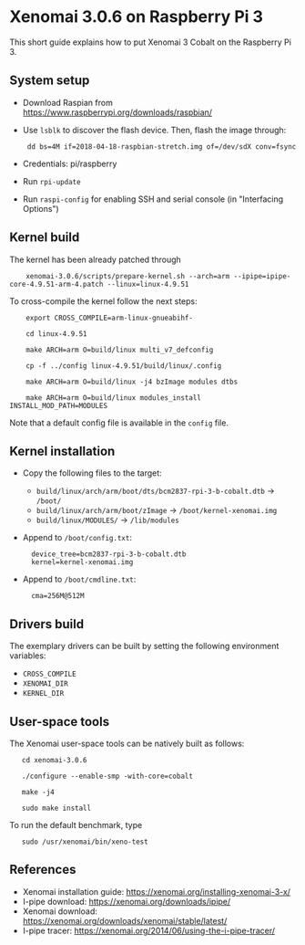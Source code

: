 Xenomai 3.0.6 on Raspberry Pi 3
===============================

This short guide explains how to put Xenomai 3 Cobalt on the Raspberry Pi 3.

System setup
------------

* Download Raspian from https://www.raspberrypi.org/downloads/raspbian/

* Use ```lsblk``` to discover the flash device. Then, flash the image through:

       dd bs=4M if=2018-04-18-raspbian-stretch.img of=/dev/sdX conv=fsync

* Credentials: pi/raspberry

* Run ```rpi-update```

* Run ```raspi-config``` for enabling SSH and serial console (in "Interfacing Options")


Kernel build
------------

The kernel has been already patched through

        xenomai-3.0.6/scripts/prepare-kernel.sh --arch=arm --ipipe=ipipe-core-4.9.51-arm-4.patch --linux=linux-4.9.51

To cross-compile the kernel follow the next steps:

        export CROSS_COMPILE=arm-linux-gnueabihf-

        cd linux-4.9.51

        make ARCH=arm O=build/linux multi_v7_defconfig

        cp -f ../config linux-4.9.51/build/linux/.config

        make ARCH=arm O=build/linux -j4 bzImage modules dtbs

        make ARCH=arm O=build/linux modules_install INSTALL_MOD_PATH=MODULES

Note that a default config file is available in the ```config``` file.


Kernel installation
-------------------

* Copy the following files to the target:

  * ```build/linux/arch/arm/boot/dts/bcm2837-rpi-3-b-cobalt.dtb``` -> ```/boot/```
  * ```build/linux/arch/arm/boot/zImage``` -> ```/boot/kernel-xenomai.img```
  * ```build/linux/MODULES/``` -> ```/lib/modules```

* Append to ```/boot/config.txt```:

        device_tree=bcm2837-rpi-3-b-cobalt.dtb
        kernel=kernel-xenomai.img

* Append to ```/boot/cmdline.txt```:

        cma=256M@512M


Drivers build
-------------

The exemplary drivers can be built by setting the following environment variables:

* ```CROSS_COMPILE```
* ```XENOMAI_DIR```
* ```KERNEL_DIR```


User-space tools
----------------

The Xenomai user-space tools can be natively built as follows:

       cd xenomai-3.0.6

       ./configure --enable-smp -with-core=cobalt

       make -j4

       sudo make install

 To run the default benchmark, type

       sudo /usr/xenomai/bin/xeno-test


References
----------
* Xenomai installation guide: https://xenomai.org/installing-xenomai-3-x/
* I-pipe download: https://xenomai.org/downloads/ipipe/
* Xenomai download: https://xenomai.org/downloads/xenomai/stable/latest/
* I-pipe tracer: https://xenomai.org/2014/06/using-the-i-pipe-tracer/


